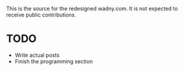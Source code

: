 This is the source for the redesigned wadny.com. It is not expected to receive public contributions.

# TODO
- Write actual posts
- Finish the programming section